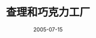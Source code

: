 ---
layout: movie-review
title: 查理和巧克力工厂
description: >
  初中时候看的，儿童电影。
category: 电影
img: assets/img/movie/before2020/查理和巧克力工厂.webp
star: 3
date: 2005-07-15
---